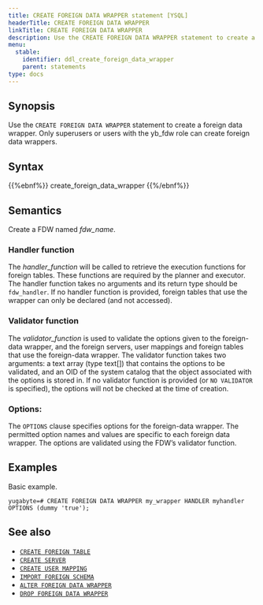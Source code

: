 ```yaml
---
title: CREATE FOREIGN DATA WRAPPER statement [YSQL]
headerTitle: CREATE FOREIGN DATA WRAPPER
linkTitle: CREATE FOREIGN DATA WRAPPER
description: Use the CREATE FOREIGN DATA WRAPPER statement to create a foreign-data wrapper.
menu:
  stable:
    identifier: ddl_create_foreign_data_wrapper
    parent: statements
type: docs
---
```


## Synopsis

Use the `CREATE FOREIGN DATA WRAPPER` statement to create a foreign data wrapper.
Only superusers or users with the yb_fdw role can create foreign data wrappers.


## Syntax

{{%ebnf%}}
  create_foreign_data_wrapper
{{%/ebnf%}}

## Semantics

Create a FDW named *fdw_name*.

### Handler function
The *handler_function* will be called to retrieve the execution functions for foreign tables. These functions are required by the planner and executor.
The handler function takes no arguments and its return type should be `fdw_handler`.
If no handler function is provided, foreign tables that use the wrapper can only be declared (and not accessed).

### Validator function

The *validator_function* is used to validate the options given to the foreign-data wrapper, and the foreign servers, user mappings and foreign tables that use the foreign-data wrapper.
The validator function takes two arguments: a text array (type text[]) that contains the options to be validated, and an OID of the system catalog that the object associated with the options is stored in.
If no validator function is provided (or `NO VALIDATOR` is specified), the options will not be checked at the time of creation.

### Options:
The `OPTIONS` clause specifies options for the foreign-data wrapper. The permitted option names and values are specific to each foreign data wrapper. The options are validated using the FDW’s validator function.

## Examples

Basic example.

```plpgsql
yugabyte=# CREATE FOREIGN DATA WRAPPER my_wrapper HANDLER myhandler OPTIONS (dummy 'true');
```

## See also

- [`CREATE FOREIGN TABLE`](../ddl_create_foreign_table/)
- [`CREATE SERVER`](../ddl_create_server/)
- [`CREATE USER MAPPING`](../ddl_create_user_mapping/)
- [`IMPORT FOREIGN SCHEMA`](../ddl_import_foreign_schema/)
- [`ALTER FOREIGN DATA WRAPPER`](../ddl_alter_foreign_data_wrapper/)
- [`DROP FOREIGN DATA WRAPPER`](../ddl_drop_foreign_data_wrapper/)
